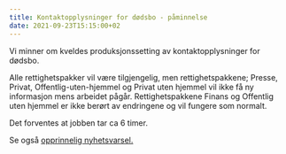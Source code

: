```yaml
---
title: Kontaktopplysninger for dødsbo - påminnelse
date: 2021-09-23T15:15:00+02
---
```


Vi minner om kveldes produksjonssetting av kontaktopplysninger for dødsbo. 

Alle rettighetspakker vil være tilgjengelig, men rettighetspakkene; Presse, Privat, Offentlig-uten-hjemmel og Privat uten hjemmel vil ikke få ny informasjon mens arbeidet pågår. Rettighetspakkene Finans og Offentlig uten hjemmel er ikke berørt av endringene og vil fungere som normalt. 

Det forventes at jobben tar ca 6 timer.

Se også [opprinnelig nyhetsvarsel.](https://skatteetaten.github.io/folkeregisteret-api-dokumentasjon/kontaktopplysninger-for-dodsbo/)
